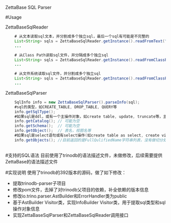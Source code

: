 ZettaBase SQL Parser

#Usage

ZettaBaseSqlReader
```java
    # 从文本读取sql文本，并分割成多个独立sql，最后一个sql有可能是不完整的
    List<String> sqls = ZettaBaseSqlReader.getInstance().readFromText("create table t1(id int); select * from t1; xxx");
    ...

    # 从Class Path读取sql文件，并分隔成多个独立sql
    List<String> sqls = ZettaBaseSqlReader.getInstance().readFromClassPath("dir/file.sql");
    ...

    # 从文件系统读取sql文件，并分割成多个独立sql
    List<String> sqls = ZettaBaseSqlReader.getInstance().readFromClassPath("dir/file.sql");
    ...
```
ZettaBaseSqlParser
```java
    SqlInfo info = new ZettaBaseSqlParser().parseInfo(sql);
    #sql的类型，如CREATE_TABLE, DROP_TABLE, QUERY等    
    info.getSqlType();
    #如果sql是ddl，或有一个主操作对象，如create table, update, truncate等，主操作对象信息可以通过如下方法获取
    info.getCatalog(); // 可能为空
    info.getSchema();  // 可能为空
    info.getObject();  // 表名，视图名等
    #如果sql是select语句或有select操作(如create table as select, create view as select)，可能涉及多个对象，涉及的对象通过如下方式获取
    info.getObjects(); //目前返回的是FullQulifiedName字符串列表，没有做切分处理
    
```

#支持的SQL语法
目前使用了trinodb的语法描述文件，未做修改，后续需要提供ZettaBase的语法描述文件

#实现说明
使用了trinodb的392版本的源码，做了如下修改：
* 提取trinodb-parser子项目
* 修改pom文件，去掉了对trinodb父项目的依赖，补全依赖的版本信息
* 修改io.trino.parser.AstBuilder和ErrorHandler类为public
* 基于AstBuilder Visitor类，实现InfoBuilder Visitor类，用于提取sql类型和sql操作对象信息
* 实现ZettaBaseSqlParser和ZettaBaseSqlReader调用接口